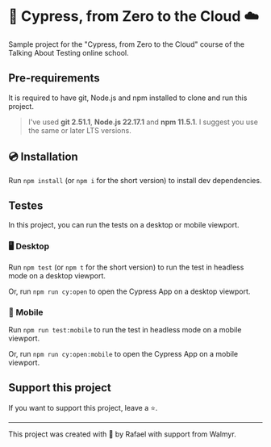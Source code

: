 # 🌲 Cypress, from Zero to the Cloud ☁️

Sample project for the "Cypress, from Zero to the Cloud" course of the Talking About Testing online school.

## Pre-requirements

It is required to have git, Node.js and npm installed to clone and run this project.

> I've used **git 2.51.1**, **Node.js 22.17.1** and **npm 11.5.1**. I suggest you use the same or later LTS versions.

## 💿 Installation

Run `npm install` (or `npm i` for the short version) to install dev dependencies.

## Testes

In this project, you can run the tests on a desktop or mobile viewport.

### 🖥️ Desktop

Run `npm test` (or `npm t` for the short version) to run the test in headless mode on a desktop viewport.

Or, run `npm run cy:open` to open the Cypress App on a desktop viewport.

### 📱 Mobile

Run `npm run test:mobile` to run the test in headless mode on a mobile viewport.

Or, run `npm run cy:open:mobile` to open the Cypress App on a mobile viewport.

## Support this project

If you want to support this project, leave a ⭐.
___

This project was created with 💚 by Rafael with support from Walmyr.
